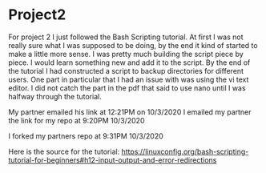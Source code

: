 # Project2
 For project 2 I just followed the Bash Scripting tutorial. At first I was not really sure what I was supposed to 
 be doing, by the end it kind of started to make a little more sense.  I was pretty much building the script piece by
 piece.  I would learn something new and add it to the script.  By the end of the tutorial I had constructed a script
 to backup directories for different users.  One part in particular that I had an issue with was using the vi text editor.
 I did not catch the part in the pdf that said to use nano until I was halfway through the tutorial.  
 
 My partner emailed his link at 12:21PM on 10/3/2020
 I emailed my partner the link for my repo at 9:20PM 10/3/2020
 
 I forked my partners repo at 9:31PM 10/3/2020
 
 
 Here is the source for the tutorial: https://linuxconfig.org/bash-scripting-tutorial-for-beginners#h12-input-output-and-error-redirections
